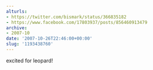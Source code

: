 ```yaml
---
alturls:
- https://twitter.com/bismark/status/366835182
- https://www.facebook.com/17803937/posts/856460913479
archive:
- 2007-10
date: '2007-10-26T22:46:00+00:00'
slug: '1193438760'
---
```


excited for leopard!


